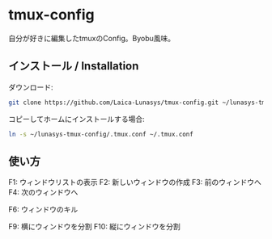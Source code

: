 tmux-config
===========

自分が好きに編集したtmuxのConfig。Byobu風味。



インストール / Installation
---------------------------

  ダウンロード:
  
```bash
git clone https://github.com/Laica-Lunasys/tmux-config.git ~/lunasys-tmux-config
```

  コピーしてホームにインストールする場合:

```bash
ln -s ~/lunasys-tmux-config/.tmux.conf ~/.tmux.conf
```

使い方
------

F1: ウィンドウリストの表示
F2: 新しいウィンドウの作成
F3: 前のウィンドウへ
F4: 次のウィンドウへ

F6: ウィンドウのキル

F9: 横にウィンドウを分割
F10: 縦にウィンドウを分割

